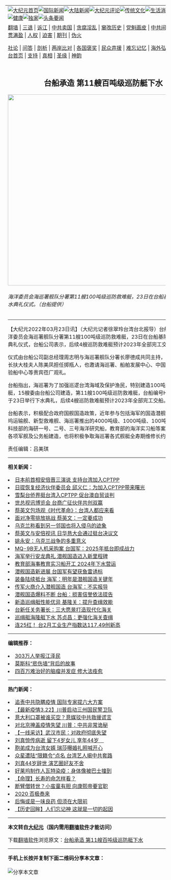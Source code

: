 <a name="1" id="1" target="_blank"></a><span id="1"></span>
<table align=center border="0"><tr><td colspan="2" VALIGN=TOP><a href="https://github.com/kbsjgy349/djy/blob/master/gb/nf1351518.md#1"><img src="https://raw.githubusercontent.com/kbsjgy349/www/master/t/djy/1.jpg" title="大纪元首页" alt="大纪元首页"></a><a href="https://github.com/kbsjgy349/djy/blob/master/gb/n24hr.md#1"><img src="https://raw.githubusercontent.com/kbsjgy349/www/master/t/djy/3.jpg" title="国际新闻" alt="国际新闻"></a><a href="https://github.com/kbsjgy349/djy/blob/master/gb/nsc413.md#1"><img src="https://raw.githubusercontent.com/kbsjgy349/www/master/t/djy/4.jpg" title="大陆新闻" alt="大陆新闻"></a><a href="https://github.com/kbsjgy349/djy/blob/master/gb/news392.md#1"><img src="https://raw.githubusercontent.com/kbsjgy349/www/master/t/djy/5.jpg" title="大纪元评论" alt="大纪元评论"></a><a href="https://github.com/kbsjgy349/djy/blob/master/gb/news2007.md#1"><img src="https://raw.githubusercontent.com/kbsjgy349/www/master/t/djy/6.jpg" title="传统文化" alt="传统文化"></a><a href="https://github.com/kbsjgy349/djy/blob/master/gb/news2008.md#1"><img src="https://raw.githubusercontent.com/kbsjgy349/www/master/t/djy/7.jpg" title="生活消费" alt="生活消费"></a><a href="https://github.com/kbsjgy349/djy/blob/master/gb/ncyule.md#1"><img src="https://raw.githubusercontent.com/kbsjgy349/www/master/t/djy/8.jpg" title="娱乐休闲" alt="娱乐休闲"></a><a href="https://github.com/kbsjgy349/djy/blob/master/gb/nsc1002.md#1"><img src="https://raw.githubusercontent.com/kbsjgy349/www/master/t/djy/9.jpg" title="健康" alt="健康"></a><a href="https://github.com/kbsjgy349/djy/blob/master/gb/nf6092.md#1"><img src="https://raw.githubusercontent.com/kbsjgy349/www/master/t/djy/10a.jpg" title="独家" alt="独家"></a><a href="https://github.com/kbsjgy349/djy/blob/master/gb/nf4514.md#1"><img src="https://raw.githubusercontent.com/kbsjgy349/www/master/t/djy/12a.jpg" title="头条要闻" alt="头条要闻"></a></td></tr>
<tr><td colspan="2" VALIGN=TOP><a target="_blank" href="https://github.com/kbsjgy349/www/blob/master/README.md?zsrh#1">翻墙</a> | <a target="_blank" href="https://github.com/kbsjgy349/djy/blob/master/gb/nf5657.md#1">三退</a> | <a target="_blank" href="https://github.com/kbsjgy349/djy/blob/master/gb/nf6124.md#1">诉江</a> | <a target="_blank" href="https://github.com/kbsjgy349/djy/blob/master/gb/nf1176117.md#1">中共卖国</a> | <a target="_blank" href="https://github.com/kbsjgy349/djy/blob/master/gb/nf5773.md#1">贪腐淫乱</a> | <a target="_blank" href="https://github.com/kbsjgy349/djy/blob/master/gb/nf1176115.md#1">窜改历史</a> | <a target="_blank" href="https://github.com/kbsjgy349/djy/blob/master/gb/nf1176107.md#1">党魁画皮</a> | <a target="_blank" href="https://github.com/kbsjgy349/djy/blob/master/gb/nf1320400.md#1">中共间谍</a> | <a target="_blank" href="https://github.com/kbsjgy349/djy/blob/master/gb/nf1176114.md#1">破坏传统</a> | <a target="_blank" href="https://github.com/kbsjgy349/ntdtv/blob/master/gb/prog447_1.md#1">恶贯满盈</a> | <a target="_blank" href="https://github.com/kbsjgy349/djy/blob/master/gb/ncid278.md#1">人权</a> | <a target="_blank" href="https://github.com/kbsjgy349/djy/blob/master/gb/nf1176111.md#1">迫害</a> | <a target="_blank" href="https://gitlab.com/szzdlab/mh-qikan/blob/master/README.md#1">期刊</a> | <a target="_blank" href="https://github.com/kbsjgy349/djy/blob/master/gb/nf5562.md#1">伪火</a></p><p><a target="_blank" href="https://github.com/kbsjgy349/djy/blob/master/gb/9p.md#1">社论</a> | <a target="_blank" href="https://github.com/kbsjgy349/djy/blob/master/gb/nf4378.md#1">问答</a> | <a target="_blank" href="https://github.com/kbsjgy349/djy/blob/master/gb/nf5792.md#1">剖析</a> | <a target="_blank" href="https://github.com/kbsjgy349/djy/blob/master/gb/nf5735.md#1">两岸比对</a> | <a target="_blank" href="https://github.com/kbsjgy349/djy/blob/master/gb/nf6119.md#1">各国褒奖</a> | <a target="_blank" href="https://github.com/kbsjgy349/djy/blob/master/gb/nf6120.md#1">民众声援</a> | <a target="_blank" href="https://github.com/kbsjgy349/djy/blob/master/gb/nf1188594.md#1">难忘记忆</a> | <a target="_blank" href="https://github.com/kbsjgy349/djy/blob/master/gb/nf3180.md#1">海外弘传</a> | <a target="_blank" href="https://github.com/kbsjgy349/djy/blob/master/gb/nf5410.md#1">万人上访</a> | <a target="_blank" href="https://github.com/kbsjgy349/www/blob/master/README.md?zsrh#1">平台首页</a> | <a target="_blank" href="https://github.com/kbsjgy349/djy/blob/master/gb/nf4386.md#1">支持</a> | <a target="_blank" href="https://github.com/kbsjgy349/djy/blob/master/gb/nf4389.md#1">真相</a> | <a target="_blank" href="https://github.com/kbsjgy349/djy/blob/master/gb/nf5790.md#1">圣缘</a> | <a target="_blank" href="https://github.com/kbsjgy349/djy/blob/master/gb/nf4786.md#1">神韵</a></td></tr>
<tr><td VALIGN=TOP width="626"><h2 align=center>台船承造 第11艘百吨级巡防艇下水</h2>
<img width="600" src="https://i.epochtimes.com/assets/uploads/2022/03/id13667581-546495-600x400.png" />
<h6>海洋委员会海巡署舰队分署第11艘100吨级巡防救难艇，23日在台船基隆厂举行下水典礼仪式。（台船提供）
</h6>
<hr>
<p>【大纪元2022年03月23日讯】（大纪元记者徐翠玲台湾台北报导）台船公司承造<ahref="https://github.com/kbsjgy349/djy/blob/master/gb/tag/%E6%B5%B7%E6%B4%8B%E5%A7%94%E5%91%98%E4%BC%9A.md#1">海洋委员会</a><ahref="https://github.com/kbsjgy349/djy/blob/master/gb/tag/%E6%B5%B7%E5%B7%A1%E7%BD%B2.md#1">海巡署</a>舰队分署第11艘100吨级巡防救难艇，23日在台船基隆厂举行下水典礼仪式，台船公司表示，后续4艘巡防救难艇预计2023年全部完工交船。</p>
<p>仪式由台船公司副总经理周志明与<ahref="https://github.com/kbsjgy349/djy/blob/master/gb/tag/%E6%B5%B7%E5%B7%A1%E7%BD%B2.md#1">海巡署</a>舰队分署长廖德成共同主持，邀请北部分署长扶大桂夫人陈美凤担任掷瓶人，也邀请海巡署、船舶发展中心、中国验船中心、BV验船中心等贵宾莅厂观礼。</p>
<p>台船指出，海巡署为了加强巡逻台湾海域及保护渔民，特别建造100吨级巡防救难艇，15艘委由台船公司建造，第11艘100吨级巡防救难艇，台船编号HNO.1149，于23日举行下水典礼，后续4艘巡防救难艇预计2023年全部完工交船。</p>
<p>台船表示，积极配合政府国舰国造政策，近年参与包括海军的国造潜舰、新型两栖船坞运输舰、新型救难舰、海巡署推出的4000吨级、1000吨级、100吨级巡防舰艇，科技部的海研一号、二号、三号海洋研究船，教育部的海洋实习船等案建造；未来除各项军舰及公务船建造，也将积极争取海巡署各式舰艇全寿期维修长约。</p>
<p>责任编辑：吕美琪</p>

<hr>


<strong>相关新闻：</strong>
<li><a href="https://github.com/kbsjgy349/djy/blob/master/gb/21/12/1/n13409821.md#1">日本前首相安倍晋三演说 支持台湾加入CPTPP</a></li>
<li><a href="https://github.com/kbsjgy349/djy/blob/master/gb/22/2/18/n13587189.md#1">日提恢复经济伙伴委员会 邱义仁：为加入CPTPP带来曙光</a></li>
<li><a href="https://github.com/kbsjgy349/djy/blob/master/gb/22/3/14/n13645047.md#1">雪梨台侨界挺台湾入CPTPP 促台澳自贸谈判</a></li>
<li><a href="https://github.com/kbsjgy349/djy/blob/master/gb/22/3/16/n13649533.md#1">世总视讯博览会 台商广征伙伴共创双赢</a></li>
<li><a href="https://github.com/kbsjgy349/djy/blob/master/gb/22/3/17/n13653228.md#1">蔡英文包场观《时代革命》：台湾人都应来看</a></li>
<li><a href="https://github.com/kbsjgy349/djy/blob/master/gb/22/3/21/n13662370.md#1">面对净零排放挑战 蔡英文：一定要成功</a></li>
<li><a href="https://github.com/kbsjgy349/djy/blob/master/gb/22/3/21/n13663141.md#1">乌克兰称看到另一邻国也将入侵乌的迹象</a></li>
<li><a href="https://github.com/kbsjgy349/djy/blob/master/gb/22/3/22/n13665243.md#1">蔡英文与安倍视讯 日华恳大会通过挺台决议文</a></li>
<li><a href="https://github.com/kbsjgy349/djy/blob/master/gb/22/3/22/n13665688.md#1">姚永安：乌克兰战争的多重意义</a></li>
<li><a href="https://github.com/kbsjgy349/djy/blob/master/gb/22/3/23/n13667536.md#1">MQ-9B无人机采购案 台国军：2025年抵台即成战力</a></li>
<li><a href="https://github.com/kbsjgy349/djy/blob/master/gb/21/11/16/n13379260.md#1">海军举行安龙典礼 潜舰国造迈入新里程碑</a></li>
<li><a href="https://github.com/kbsjgy349/djy/blob/master/gb/21/12/3/n13414825.md#1">教育部海事教育实习船开工 2024年下水营运</a></li>
<li><a href="https://github.com/kbsjgy349/djy/blob/master/gb/21/12/27/n13462302.md#1">潜舰国造新进展 台国军有望获鱼雷诱标</a></li>
<li><a href="https://github.com/kbsjgy349/djy/blob/master/gb/21/12/29/n13466575.md#1">装备陆续抵台 海军：明年是潜舰国造关键年</a></li>
<li><a href="https://github.com/kbsjgy349/djy/blob/master/gb/22/1/13/n13501976.md#1">传军火商介入潜舰国造 台海军：不实报导</a></li>
<li><a href="https://github.com/kbsjgy349/djy/blob/master/gb/22/1/19/n13515633.md#1">潜舰国造爆料不断 台船︰损害信誉依法提告</a></li>
<li><a href="https://github.com/kbsjgy349/djy/blob/master/gb/22/3/7/n13627507.md#1">新造巡缉艇性能优异  基隆关：提升查缉效能</a></li>
<li><a href="https://github.com/kbsjgy349/djy/blob/master/gb/22/3/7/n13628452.md#1">台新任关务署长：三大愿景打造现代化海关</a></li>
<li><a href="https://github.com/kbsjgy349/djy/blob/master/gb/22/3/7/n13628576.md#1">巡缉艇海隆艇下水 苏贞昌：更强化海关查缉</a></li>
<li><a href="https://github.com/kbsjgy349/djy/blob/master/gb/22/3/23/n13667542.md#1">连25红！ 台2月工业生产指数达117.49创新高</a></li>
<hr>


<strong>编辑推荐：</strong>
<li><a href="https://github.com/upjkzu3674/djy/blob/master/gb/18/12/9/n10900044.md?dfh#1" target="_blank">303万人举报江泽民</a></li><li><a href="https://github.com/tsiac2612/djy/blob/master/gb/17/12/23/n9986897.md#1" target="_blank">莫斯科“悲伤墙”背后的故事</a></li><li><a href="https://github.com/tsiac2612/djy/blob/master/gb/19/5/6/n11238020.md#1" target="_blank">四百万难治好的脑瘤并发症 修大法痊愈</a></li>
<hr>

<strong>热门新闻：</strong>
<li><a href="https://github.com/kbsjgy349/djy/blob/master/gb/20/3/21/n11961699.md#1">追责中共隐瞒疫情 国际专家提六大方案</a></li>
<li><a href="https://github.com/kbsjgy349/djy/blob/master/gb/20/3/21/n11962082.md#1">【最新疫情3.22】川普启动三州国民警卫队</a></li>
<li><a href="https://github.com/kbsjgy349/djy/blob/master/gb/20/3/22/n11962674.md#1">意大利口罩被谁买空？意媒驳中共救援谎言</a></li>
<li><a href="https://github.com/kbsjgy349/djy/blob/master/gb/20/3/22/n11962341.md#1">对北京掩盖疫情失望 川普：中共非常诡秘</a></li>
<li><a href="https://github.com/kbsjgy349/djy/blob/master/gb/20/3/22/n11963263.md#1">【一线采访】武汉市民：对政府彻底失望</a></li>
<li><a href="https://github.com/kbsjgy349/djy/blob/master/gb/20/3/23/n11965271.md#1">刘真惊传病逝 留下4岁女儿 享年44岁　</a></li>
<li><a href="https://github.com/kbsjgy349/djy/blob/master/gb/20/3/22/n11963031.md#1">胞弟成为台湾女婿 瑞莎曝婚礼照喊开心</a></li>
<li><a href="https://github.com/kbsjgy349/djy/blob/master/gb/20/3/20/n11959416.md#1">众星遭陆“限籍令”点名 台湾艺人揭中共套路</a></li>
<li><a href="https://github.com/kbsjgy349/djy/blob/master/gb/20/3/23/n11966011.md#1">刘真44岁辞世 演艺圈好友不舍</a></li>
<li><a href="https://github.com/kbsjgy349/djy/blob/master/gb/20/3/21/n11962008.md#1">好莱坞制作人瓦特染疫：身体像被巴士撞到</a></li>
<li><a href="https://github.com/kbsjgy349/djy/blob/master/gb/20/3/2/n11909598.md#1">【命理】长寿的命怎样看？</a></li>
<li><a href="https://github.com/kbsjgy349/djy/blob/master/gb/20/3/11/n11933384.md#1">断臂僧转世？小蛮童有胆 向康熙帝要官职</a></li>
<li><a href="https://github.com/kbsjgy349/djy/blob/master/gb/20/3/17/n11945807.md#1">2020 否极泰来</a></li>
<li><a href="https://github.com/kbsjgy349/djy/blob/master/gb/20/3/22/n11964127.md#1">后悔或是一味良药 但须在大限前</a></li>
<li><a href="https://github.com/kbsjgy349/djy/blob/master/gb/20/3/21/n11961878.md#1">【历史回眸】人们忘记神 这就是一切的起因</a></li>
<hr>

<strong>本文转自<a href="https://www.epochtimes.com">大纪元</a>（国内需用<a href="https://github.com/kbsjgy349/www/blob/master/README.md#8">翻墙软件</a>才能访问）</strong><p>下载<a href="https://github.com/kbsjgy349/www/blob/master/README.md#8">翻墙软件</a>浏览原文：<a href="https://www.epochtimes.com/gb/22/3/23/n13667579.htm">台船承造 第11艘百吨级巡防艇下水</a></p><hr>

<strong>手机上长按并复制下面二维码分享本文章：</strong><br><br><img src="https://chart.apis.google.com/chart?cht=qr&chs=240x240&choe=UTF-8&chld=M|2&chl=https://github.com/kbsjgy349/djy/blob/master/gb/22/3/23/n13667579.md%231" title="分享本文章"></td><td VALIGN=TOP><a href="https://github.com/kbsjgy349/djy/blob/master/gb/16/1/21/n4622075.md?dfh#1" target="_blank"><img src="https://raw.githubusercontent.com/kbsjgy349/djy/master/gb/300/wei-f1.jpg" title="中共的伪火骗局"  alt="中共的伪火骗局"></a><br><a href="https://github.com/kbsjgy349/www/blob/master/README.md?dfh#9" target="_blank"><img src="https://raw.githubusercontent.com/kbsjgy349/djy/master/gb/300/yong-h.jpg" title="永恒的见证"  alt="永恒的见证"></a><br><a href="https://github.com/kbsjgy349/djy/blob/master/gb/13/9/29/n3974789.md?dfh#1" target="_blank"><img src="https://raw.githubusercontent.com/kbsjgy349/djy/master/gb/300/shang-lnz.jpg" title="善良女子被中共投男牢"  alt="善良女子被中共投男牢"></a><br><a href="https://github.com/kbsjgy349/djy/blob/master/gb/16/3/16/n4663449.md?dfh#1" target="_blank"><img src="https://raw.githubusercontent.com/kbsjgy349/djy/master/gb/300/huo-z3.jpg" title="警卫目击活摘器官"  alt="警卫目击活摘器官"></a><br><a href="https://github.com/kbsjgy349/djy/blob/master/gb/16/8/7/n8177641.md?dfh#1" target="_blank"><img src="https://raw.githubusercontent.com/kbsjgy349/djy/master/gb/300/huo-z4.jpg" title="证人描述活摘恐怖"  alt="证人描述活摘恐怖"></a><br><a href="https://github.com/kbsjgy349/djy/blob/master/gb/10/4/19/n2881569.md?dfh#1" target="_blank"><img src="https://raw.githubusercontent.com/kbsjgy349/djy/master/gb/300/huo-z1.jpg" title="揭开活摘器官黑幕"  alt="揭开活摘器官黑幕"></a><br><a href="https://github.com/kbsjgy349/djy/blob/master/gb/10/11/7/n3077476.md?dfh#1" target="_blank"><img src="https://raw.githubusercontent.com/kbsjgy349/djy/master/gb/300/ma-ks.jpg" title="马克思的成魔之路"  alt="马克思的成魔之路"></a><br><a href="https://github.com/kbsjgy349/djy/blob/master/gb/14/6/9/n4173977.md?dfh#1" target="_blank"><img src="https://raw.githubusercontent.com/kbsjgy349/djy/master/gb/300/chang-zs.jpg" title="藏字石 蕴天机"  alt="藏字石 蕴天机"></a><br><a href="https://github.com/kbsjgy349/djy/blob/master/gb/18/5/10/n10381511.md?dfh#1" target="_blank"><img src="https://raw.githubusercontent.com/kbsjgy349/djy/master/gb/300/st1.jpg" title="关注三亿人三退"  alt="关注三亿人三退"></a><br><a href="https://github.com/kbsjgy349/djy/blob/master/gb/18/3/21/n10237682.md?dfh#1" target="_blank"><img src="https://raw.githubusercontent.com/kbsjgy349/djy/master/gb/300/jie-t.jpg" title="解体中共复兴中华"  alt="解体中共复兴中华"></a><br><a href="https://github.com/kbsjgy349/djy/blob/master/gb/9/2/9/n2422991.md?dfh#1" target="_blank"><img src="https://raw.githubusercontent.com/kbsjgy349/djy/master/gb/300/gao-zs.jpg" title="中共迫害良心律师"  alt="中共迫害良心律师"></a><br><a href="https://github.com/kbsjgy349/djy/blob/master/gb/18/12/9/n10900044.md?dfh#1" target="_blank"><img src="https://raw.githubusercontent.com/kbsjgy349/djy/master/gb/300/sj1.jpg" title="三百多万人举报江泽民"  alt="三百多万人举报江泽民"></a><br><a href="https://github.com/kbsjgy349/djy/blob/master/gb/18/8/28/n10672014.md?dfh#1" target="_blank"><img src="https://raw.githubusercontent.com/kbsjgy349/djy/master/gb/300/sj2.jpg" title="这些官员为何起诉江泽民"  alt="这些官员为何起诉江泽民"></a><br><a href="https://github.com/kbsjgy349/djy/blob/master/gb/8/12/18/n2367165.md?dfh#1" target="_blank"><img src="https://raw.githubusercontent.com/kbsjgy349/djy/master/gb/300/liangan.jpg" title="海峡两岸的强烈对比"  alt="海峡两岸的强烈对比"></a><br><a href="https://github.com/kbsjgy349/djy/blob/master/gb/15/12/10/n4593139.md?dfh#1" target="_blank"><img src="https://raw.githubusercontent.com/kbsjgy349/djy/master/gb/300/jia-ndzl.jpg" title="加拿大总理的贺信"  alt="加拿大总理的贺信"></a><br><a href="https://github.com/kbsjgy349/djy/blob/master/gb/11/6/17/n3289382.md?dfh#1" target="_blank"><img src="https://raw.githubusercontent.com/kbsjgy349/djy/master/gb/300/xiao-wd.jpg" title="探寻真相兼听则明"  alt="探寻真相兼听则明"></a><br><a href="https://github.com/kbsjgy349/djy/blob/master/gb/18/10/27/n10812623.md?dfh#1" target="_blank"><img src="https://raw.githubusercontent.com/kbsjgy349/djy/master/gb/300/yindu.jpg" title="印度媒体报道东方"  alt="印度媒体报道东方"></a><br><a href="https://github.com/kbsjgy349/djy/blob/master/gb/18/6/9/n10469652.md?dfh#1" target="_blank"><img src="https://raw.githubusercontent.com/kbsjgy349/djy/master/gb/300/xie-j.jpg" title="不一样的海外校园"  alt="不一样的海外校园"></a><br><a href="https://github.com/kbsjgy349/djy/blob/master/gb/7/4/5/n1669415.md?dfh#1" target="_blank"><img src="https://raw.githubusercontent.com/kbsjgy349/djy/master/gb/300/li-up.jpg" title="从大师到徒弟的传奇"  alt="从大师到徒弟的传奇"></a><br><a href="https://github.com/kbsjgy349/djy/blob/master/gb/17/5/26/n9191512.md?dfh#1" target="_blank"><img src="https://raw.githubusercontent.com/kbsjgy349/djy/master/gb/300/zfl2.jpg" title="亿万人与东方一本奇书"  alt="亿万人与东方一本奇书"></a><br><a href="https://github.com/kbsjgy349/djy/blob/master/gb/13/11/27/n4020290.md?dfh#1" target="_blank"><img src="https://raw.githubusercontent.com/kbsjgy349/djy/master/gb/300/zhen-h.jpg" title="大陆见不到的震撼场面"  alt="大陆见不到的震撼场面"></a><br><a href="https://github.com/kbsjgy349/djy/blob/master/gb/15/7/17/n4482910.md?dfh#1" target="_blank"><img src="https://raw.githubusercontent.com/kbsjgy349/djy/master/gb/300/dalu-sk.jpg" title="人心向善 大陆当初盛况"  alt="人心向善 大陆当初盛况"></a><br><a href="https://github.com/kbsjgy349/djy/blob/master/gb/19/1/5/n10955468.md?dfh#1" target="_blank"><img src="https://raw.githubusercontent.com/kbsjgy349/djy/master/gb/300/zfl1.jpg" title="追寻真理 这书讲什么"  alt="追寻真理 这书讲什么"></a><br><a href="https://github.com/kbsjgy349/www/blob/master/README.md?dfh#1" target="_blank"><img src="https://raw.githubusercontent.com/kbsjgy349/djy/master/gb/300/fq1.jpg" title="下载免费翻墙软件"  alt="下载免费翻墙软件"></a><br></td></tr></table>

